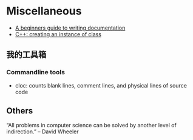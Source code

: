 # Miscellaneous

+ [A beginners guide to writing documentation][write_doc]
+ [C++: creating an instance of class][class_ins]

## 我的工具箱

### Commandline tools
+ cloc: counts blank lines, comment lines, and physical lines of source code
## Others
“All problems in computer science can be solved by
another level of indirection.”
– David Wheeler

[write_doc]: http://www.writethedocs.org/guide/writing/beginners-guide-to-docs/
[class_ins]: http://stackoverflow.com/questions/12248703/creating-an-instance-of-class
